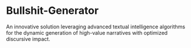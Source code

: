 # Bullshit-Generator
An innovative solution leveraging advanced textual intelligence algorithms for the dynamic generation of high-value narratives with optimized discursive impact.
